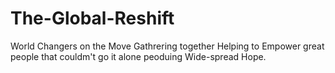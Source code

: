 # The-Global-Reshift
World Changers on the Move Gathrering together Helping to Empower great people that couldm't go it alone peoduing Wide-spread Hope.
